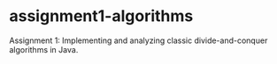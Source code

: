 # assignment1-algorithms
Assignment 1: Implementing and analyzing classic divide-and-conquer algorithms in Java.
